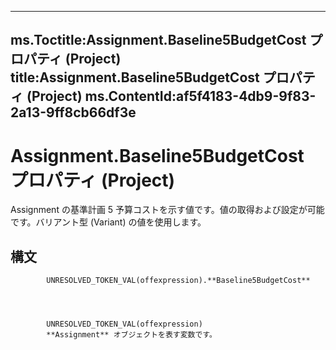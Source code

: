 

---
ms.Toctitle:Assignment.Baseline5BudgetCost プロパティ (Project)
title:Assignment.Baseline5BudgetCost プロパティ (Project)
ms.ContentId:af5f4183-4db9-9f83-2a13-9ff8cb66df3e
---
# Assignment.Baseline5BudgetCost プロパティ (Project)




Assignment の基準計画 5 予算コストを示す値です。値の取得および設定が可能です。バリアント型 (Variant) の値を使用します。

## 構文

            UNRESOLVED_TOKEN_VAL(offexpression).**Baseline5BudgetCost**




            UNRESOLVED_TOKEN_VAL(offexpression)
            **Assignment** オブジェクトを表す変数です。




